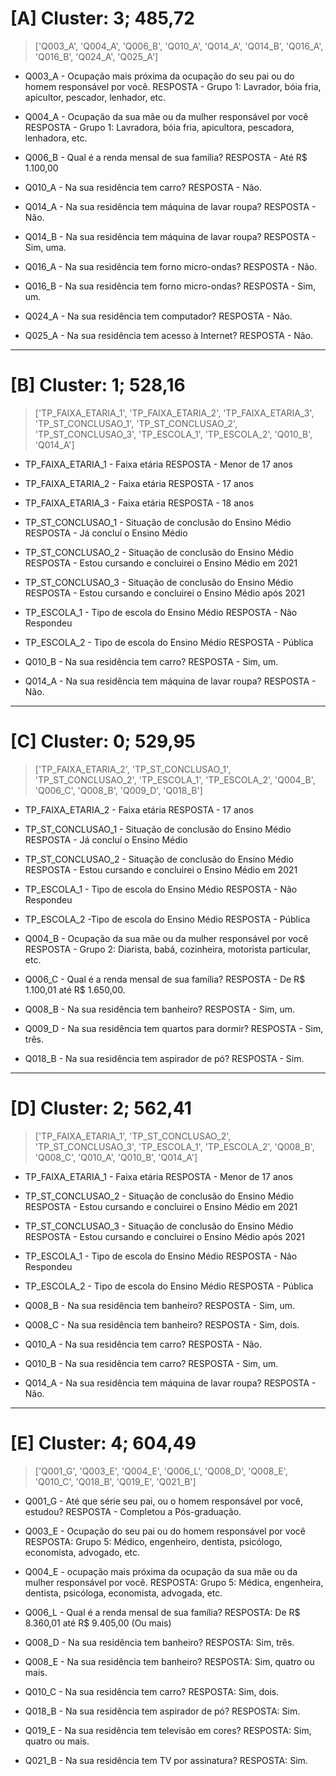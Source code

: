 # [A] Cluster: 3; 485,72

> ['Q003_A', 'Q004_A', 'Q006_B', 'Q010_A', 'Q014_A', 'Q014_B', 'Q016_A', 'Q016_B', 'Q024_A', 'Q025_A']

* Q003_A - Ocupação mais próxima da ocupação do seu pai ou do homem responsável por você.
RESPOSTA - Grupo 1: Lavrador, bóia fria, apicultor, pescador, lenhador, etc.

* Q004_A - Ocupação da sua mãe ou da mulher responsável por você
RESPOSTA - Grupo 1: Lavradora, bóia fria, apicultora, pescadora, lenhadora, etc.

* Q006_B - Qual é a renda mensal de sua família? 
RESPOSTA - Até R$ 1.100,00

* Q010_A - Na sua residência tem carro?
RESPOSTA - Não.

* Q014_A - Na sua residência tem máquina de lavar roupa? 
RESPOSTA - Não.

* Q014_B - Na sua residência tem máquina de lavar roupa? 
RESPOSTA - Sim, uma.

* Q016_A - Na sua residência tem forno micro-ondas?
RESPOSTA - Não.

* Q016_B - Na sua residência tem forno micro-ondas?
RESPOSTA - Sim, um.

* Q024_A - Na sua residência tem computador?
RESPOSTA - Não.

* Q025_A - Na sua residência tem acesso à Internet?
RESPOSTA - Não.

---

# [B] Cluster: 1; 528,16

> ['TP_FAIXA_ETARIA_1', 'TP_FAIXA_ETARIA_2', 'TP_FAIXA_ETARIA_3', 'TP_ST_CONCLUSAO_1', 'TP_ST_CONCLUSAO_2', 'TP_ST_CONCLUSAO_3', 'TP_ESCOLA_1', 'TP_ESCOLA_2', 'Q010_B', 'Q014_A']

* TP_FAIXA_ETARIA_1 - Faixa etária
RESPOSTA - Menor de 17 anos

* TP_FAIXA_ETARIA_2 - Faixa etária
RESPOSTA - 17 anos

* TP_FAIXA_ETARIA_3 - Faixa etária
RESPOSTA - 18 anos

* TP_ST_CONCLUSAO_1 - Situação de conclusão do Ensino Médio
RESPOSTA - Já concluí o Ensino Médio

* TP_ST_CONCLUSAO_2 - Situação de conclusão do Ensino Médio
RESPOSTA - Estou cursando e concluirei o Ensino Médio em 2021

* TP_ST_CONCLUSAO_3 - Situação de conclusão do Ensino Médio
RESPOSTA - Estou cursando e concluirei o Ensino Médio após 2021

* TP_ESCOLA_1 - Tipo de escola do Ensino Médio
RESPOSTA - Não Respondeu

* TP_ESCOLA_2 - Tipo de escola do Ensino Médio
RESPOSTA - Pública

* Q010_B - Na sua residência tem carro?
RESPOSTA - Sim, um.

* Q014_A - Na sua residência tem máquina de lavar roupa?
RESPOSTA - Não.

---

# [C] Cluster: 0; 529,95

> ['TP_FAIXA_ETARIA_2', 'TP_ST_CONCLUSAO_1', 'TP_ST_CONCLUSAO_2', 'TP_ESCOLA_1', 'TP_ESCOLA_2', 'Q004_B', 'Q006_C', 'Q008_B', 'Q009_D', 'Q018_B']

* TP_FAIXA_ETARIA_2 - Faixa etária
RESPOSTA - 17 anos

* TP_ST_CONCLUSAO_1 - Situação de conclusão do Ensino Médio
RESPOSTA - Já concluí o Ensino Médio

* TP_ST_CONCLUSAO_2 - Situação de conclusão do Ensino Médio
RESPOSTA - Estou cursando e concluirei o Ensino Médio em 2021

* TP_ESCOLA_1 - Tipo de escola do Ensino Médio
RESPOSTA - Não Respondeu

* TP_ESCOLA_2 -Tipo de escola do Ensino Médio 
RESPOSTA - Pública

* Q004_B - Ocupação da sua mãe ou da mulher responsável por você
RESPOSTA - Grupo 2: Diarista, babá, cozinheira, motorista particular, etc.

* Q006_C - Qual é a renda mensal de sua família?
RESPOSTA - De R$ 1.100,01 até R$ 1.650,00.

* Q008_B - Na sua residência tem banheiro?
RESPOSTA - Sim, um.

* Q009_D - Na sua residência tem quartos para dormir?
RESPOSTA - Sim, três.

* Q018_B - Na sua residência tem aspirador de pó?
RESPOSTA - Sim.

---

# [D] Cluster: 2; 562,41

> ['TP_FAIXA_ETARIA_1', 'TP_ST_CONCLUSAO_2', 'TP_ST_CONCLUSAO_3', 'TP_ESCOLA_1', 'TP_ESCOLA_2', 'Q008_B', 'Q008_C', 'Q010_A', 'Q010_B', 'Q014_A']

* TP_FAIXA_ETARIA_1 - Faixa etária
RESPOSTA - Menor de 17 anos

* TP_ST_CONCLUSAO_2 - Situação de conclusão do Ensino Médio
RESPOSTA - Estou cursando e concluirei o Ensino Médio em 2021

* TP_ST_CONCLUSAO_3 - Situação de conclusão do Ensino Médio
RESPOSTA - Estou cursando e concluirei o Ensino Médio após 2021

* TP_ESCOLA_1 - Tipo de escola do Ensino Médio
RESPOSTA - Não Respondeu

* TP_ESCOLA_2 - Tipo de escola do Ensino Médio
RESPOSTA - Pública

* Q008_B - Na sua residência tem banheiro?
RESPOSTA - Sim, um.

* Q008_C - Na sua residência tem banheiro?
RESPOSTA - Sim, dois.

* Q010_A - Na sua residência tem carro?
RESPOSTA - Não.

* Q010_B - Na sua residência tem carro?
RESPOSTA - Sim, um.

* Q014_A - Na sua residência tem máquina de lavar roupa?
RESPOSTA - Não.

---

# [E] Cluster: 4; 604,49

> ['Q001_G', 'Q003_E', 'Q004_E', 'Q006_L', 'Q008_D', 'Q008_E', 'Q010_C', 'Q018_B', 'Q019_E', 'Q021_B']

* Q001_G - Até que série seu pai, ou o homem responsável por você, estudou?
RESPOSTA - Completou a Pós-graduação.

* Q003_E - Ocupação do seu pai ou do homem responsável por você
RESPOSTA: Grupo 5: Médico, engenheiro, dentista, psicólogo, economista, advogado, etc.

* Q004_E - ocupação mais próxima da ocupação da sua mãe ou da mulher responsável por você.
RESPOSTA: Grupo 5: Médica, engenheira, dentista, psicóloga, economista, advogada, etc.

* Q006_L - Qual é a renda mensal de sua família?
RESPOSTA: De R$ 8.360,01 até R$ 9.405,00 (Ou mais)

* Q008_D - Na sua residência tem banheiro?
RESPOSTA: Sim, três.

* Q008_E - Na sua residência tem banheiro?
RESPOSTA: Sim, quatro ou mais.

* Q010_C - Na sua residência tem carro?
RESPOSTA: Sim, dois. 

* Q018_B - Na sua residência tem aspirador de pó?
RESPOSTA: Sim.

* Q019_E - Na sua residência tem televisão em cores?
RESPOSTA: Sim, quatro ou mais.

* Q021_B - Na sua residência tem TV por assinatura?
RESPOSTA: Sim.

